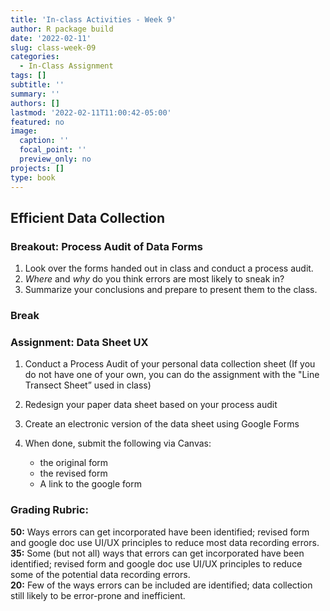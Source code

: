 ```yaml
---
title: 'In-class Activities - Week 9'
author: R package build
date: '2022-02-11'
slug: class-week-09
categories:
  - In-Class Assignment
tags: []
subtitle: ''
summary: ''
authors: []
lastmod: '2022-02-11T11:00:42-05:00'
featured: no
image:
  caption: ''
  focal_point: ''
  preview_only: no
projects: []
type: book
---
```


## Efficient Data Collection

### Breakout: Process Audit of Data Forms

  1. Look over the forms handed out in class and conduct a process audit. 
  2. _Where_ and _why_ do you think errors are most likely to sneak in? 
  3. Summarize your conclusions and prepare to present them to the class.

### Break

### Assignment: Data Sheet UX

1. Conduct a Process Audit of your personal data collection sheet (If you do not have one of your own, you can do the assignment with the "Line Transect Sheet” used in class)
2. Redesign your paper data sheet based on your process audit
3. Create an electronic version of the data sheet using Google Forms
4. When done, submit the following via Canvas:

    * the original form
    * the revised form
    * A link to the google form

<!--- Alt Option: Research Checklist Generation ---->

### Grading Rubric: 

**50:** Ways errors can get incorporated have been identified; revised form and google doc use UI/UX principles to reduce most data recording errors.  
**35:** Some (but not all) ways that errors can get incorporated have been identified; revised form and google doc use UI/UX principles to reduce some of the potential data recording errors.   
**20:** Few of the ways errors can be included are identified; data collection still likely to be error-prone and inefficient.  

